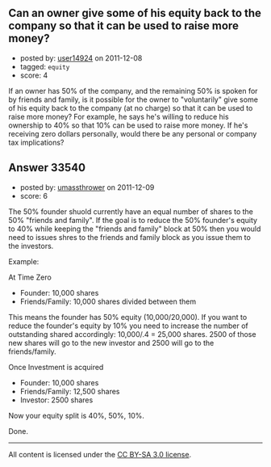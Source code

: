 ## Can an owner give some of his equity back to the company so that it can be used to raise more money?

- posted by: [user14924](https://stackexchange.com/users/-1/14924-user14924) on 2011-12-08
- tagged: `equity`
- score: 4

 
If an owner has 50% of the company, and the remaining 50% is spoken for by friends and family, is it possible for the owner to "voluntarily" give some of his equity back to the company (at no charge) so that it can be used to raise more money?  For example, he says he's willing to reduce his ownership to 40% so that 10% can be used to raise more money.  If he's receiving zero dollars personally, would there be any personal or company tax implications? 


## Answer 33540

- posted by: [umassthrower](https://stackexchange.com/users/-1/14929-umassthrower) on 2011-12-09
- score: 6

The 50% founder shuold currently have an equal number of shares to the 50% "friends and family".  If the goal is to reduce the 50% founder's equity to 40% while keeping the "friends and family" block at 50% then you would need to issues shres to the friends and family block as you issue them to the investors.  

Example: 

At Time Zero

 - Founder: 10,000 shares
 - Friends/Family: 10,000 shares divided between them

This means the founder has 50% equity (10,000/20,000).  If you want to reduce the founder's equity by 10% you need to increase the number of outstanding shared accordingly: 10,000/.4 = 25,000 shares.  2500 of those new shares will go to the new investor and 2500 will go to the friends/family.  

Once Investment is acquired

 - Founder: 10,000 shares
 - Friends/Family: 12,500 shares
 - Investor: 2500 shares

Now your equity split is 40%, 50%, 10%.  

Done.




---

All content is licensed under the [CC BY-SA 3.0 license](https://creativecommons.org/licenses/by-sa/3.0/).
